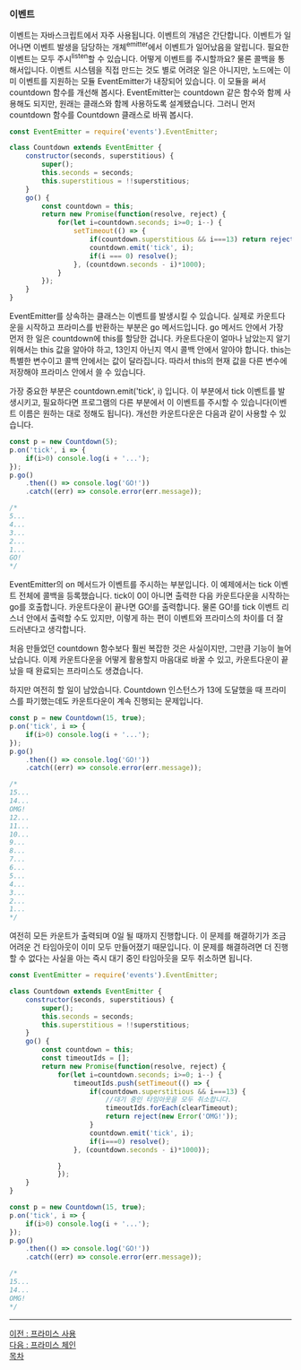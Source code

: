 ### 이벤트
이벤트는 자바스크립트에서 자주 사용됩니다. 이벤트의 개념은 간단합니다. 이벤트가 일어나면 이벤트 발생을 담당하는 개체<sup>emitter</sup>에서 이벤트가 일어났음을 알립니다. 필요한 이벤트는 모두 주시<sup>listen</sup>할 수 있습니다. 어떻게 이벤트를 주시할까요? 물론 콜백을 통해서입니다. 이벤트 시스템을 직접 만드는 것도 별로 어려운 일은 아니지만, 노드에는 이미 이벤트를 지원하는 모듈 EventEmitter가 내장되어 있습니다. 이 모듈을 써서 countdown 함수를 개선해 봅시다. EventEmitter는 countdown 같은 함수와 함께 사용해도 되지만, 원래는 클래스와 함께 사용하도록 설계됐습니다. 그러니 먼저 countdown 함수를 Countdown 클래스로 바꿔 봅시다.

```javascript
const EventEmitter = require('events').EventEmitter;

class Countdown extends EventEmitter {
    constructor(seconds, superstitious) {
        super();
        this.seconds = seconds;
        this.superstitious = !!superstitious;
    }
    go() {
        const countdown = this;
        return new Promise(function(resolve, reject) {
            for(let i=countdown.seconds; i>=0; i--) {
                setTimeout(() => {
                    if(countdown.superstitious && i===13) return reject(new Error('OMG!'));
                    countdown.emit('tick', i);
                    if(i === 0) resolve();
                }, (countdown.seconds - i)*1000);
            }
        });
    }
}
```

EventEmitter를 상속하는 클래스는 이벤트를 발생시킬 수 있습니다. 실제로 카운트다운을 시작하고 프라미스를 반환하는 부분은 go 메서드입니다. go 메서드 안에서 가장 먼저 한 일은 countdown에 this를 할당한 겁니다. 카운트다운이 얼마나 남았는지 알기 위해서는 this 값을 알아야 하고, 13인지 아닌지 역시 콜백 안에서 알아야 합니다. this는 특별한 변수이고 콜백 안에서는 값이 달라집니다. 따라서 this의 현재 값을 다른 변수에 저장해야 프라미스 안에서 쓸 수 있습니다.

가장 중요한 부분은 countdown.emit('tick', i) 입니다. 이 부분에서 tick 이벤트를 발생시키고, 필요하다면 프로그램의 다른 부분에서 이 이벤트를 주시할 수 있습니다(이벤트 이름은 원하는 대로 정해도 됩니다). 개선한 카운트다운은 다음과 같이 사용할 수 있습니다.

```javascript
const p = new Countdown(5);
p.on('tick', i => {
    if(i>0) console.log(i + '...');
});    
p.go()
    .then(() => console.log('GO!'))
    .catch((err) => console.error(err.message));

/*
5...
4...
3...
2...
1...
GO!
*/
```

EventEmitter의 on 메서드가 이벤트를 주시하는 부분입니다. 이 예제에서는 tick 이벤트 전체에 콜백을 등록했습니다. tick이 0이 아니면 출력한 다음 카운트다운을 시작하는 go를 호출합니다. 카운트다운이 끝나면 GO!를 출력합니다. 물론 GO!를 tick 이벤트 리스너 안에서 출력할 수도 있지만, 이렇게 하는 편이 이벤트와 프라미스의 차이를 더 잘 드러낸다고 생각합니다.

처음 만들었던 countdown 함수보다 훨씬 복잡한 것은 사실이지만, 그만큼 기능이 늘어났습니다. 이제 카운트다운을 어떻게 활용할지 마음대로 바꿀 수 있고, 카운트다운이 끝났을 때 완료되는 프라미스도 생겼습니다.

하지만 여전히 할 일이 남았습니다. Countdown 인스턴스가 13에 도달했을 때 프라미스를 파기했는데도 카운트다운이 계속 진행되는 문제입니다.

```javascript
const p = new Countdown(15, true);
p.on('tick', i => {
    if(i>0) console.log(i + '...');
});    
p.go()
    .then(() => console.log('GO!'))
    .catch((err) => console.error(err.message));

/*
15...
14...
OMG!
12...
11...
10...
9...
8...
7...
6...
5...
4...
3...
2...
1...
*/    
```

여전히 모든 카운트가 출력되며 0일 될 때까지 진행합니다. 이 문제를 해결하기가 조금 어려운 건 타임아웃이 이미 모두 만들어졌기 때문입니다. 이 문제를 해결하려면 더 진행할 수 없다는 사실을 아는 즉시 대기 중인 타임아웃을 모두 취소하면 됩니다.

```javascript
const EventEmitter = require('events').EventEmitter;

class Countdown extends EventEmitter {
    constructor(seconds, superstitious) {
        super();
        this.seconds = seconds;
        this.superstitious = !!superstitious;
    }
    go() {
        const countdown = this;
        const timeoutIds = [];
        return new Promise(function(resolve, reject) {
            for(let i=countdown.seconds; i>=0; i--) {
                timeoutIds.push(setTimeout(() => {
                    if(countdown.superstitious && i===13) {
                        //대기 중인 타임아웃을 모두 취소합니다.
                        timeoutIds.forEach(clearTimeout);
                        return reject(new Error('OMG!'));
                    }
                    countdown.emit('tick', i);
                    if(i===0) resolve();
                }, (countdown.seconds - i)*1000));

            }
            });
    }
}

const p = new Countdown(15, true);
p.on('tick', i => {
    if(i>0) console.log(i + '...');
});    
p.go()
    .then(() => console.log('GO!'))
    .catch((err) => console.error(err.message));

/*
15...
14...
OMG!
*/
```

***
[이전 : 프라미스 사용](14.3.2.md) <br/>
[다음 : 프라미스 체인](14.3.4.md) <br/>
[목차](../progressCheck.md)